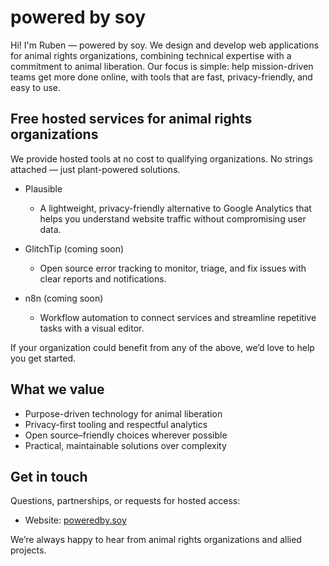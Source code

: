 # powered by soy
Hi! I'm Ruben — powered by soy.
We design and develop web applications for animal rights organizations, combining technical expertise with a commitment to animal liberation.
Our focus is simple: help mission-driven teams get more done online, with tools that are fast, privacy-friendly, and easy to use.

## Free hosted services for animal rights organizations
We provide hosted tools at no cost to qualifying organizations. No strings attached — just plant-powered solutions.
- Plausible
    - A lightweight, privacy-friendly alternative to Google Analytics that helps you understand website traffic without compromising user data.

- GlitchTip (coming soon)
    - Open source error tracking to monitor, triage, and fix issues with clear reports and notifications.

- n8n (coming soon)
    - Workflow automation to connect services and streamline repetitive tasks with a visual editor.

If your organization could benefit from any of the above, we’d love to help you get started.

## What we value
- Purpose-driven technology for animal liberation
- Privacy-first tooling and respectful analytics
- Open source–friendly choices wherever possible
- Practical, maintainable solutions over complexity

## Get in touch
Questions, partnerships, or requests for hosted access:
- Website: [poweredby.soy](https://poweredby.soy)

We’re always happy to hear from animal rights organizations and allied projects.
